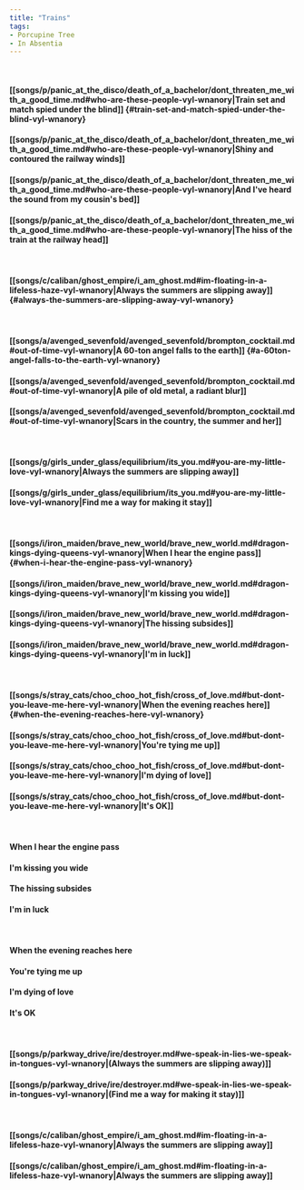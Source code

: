 ```yaml
---
title: "Trains"
tags:
- Porcupine Tree
- In Absentia
---
```

&nbsp;
#### [[songs/p/panic_at_the_disco/death_of_a_bachelor/dont_threaten_me_with_a_good_time.md#who-are-these-people-vyl-wnanory|Train set and match spied under the blind]] {#train-set-and-match-spied-under-the-blind-vyl-wnanory}
#### [[songs/p/panic_at_the_disco/death_of_a_bachelor/dont_threaten_me_with_a_good_time.md#who-are-these-people-vyl-wnanory|Shiny and contoured the railway winds]]
#### [[songs/p/panic_at_the_disco/death_of_a_bachelor/dont_threaten_me_with_a_good_time.md#who-are-these-people-vyl-wnanory|And I've heard the sound from my cousin's bed]]
#### [[songs/p/panic_at_the_disco/death_of_a_bachelor/dont_threaten_me_with_a_good_time.md#who-are-these-people-vyl-wnanory|The hiss of the train at the railway head]]
&nbsp;
#### [[songs/c/caliban/ghost_empire/i_am_ghost.md#im-floating-in-a-lifeless-haze-vyl-wnanory|Always the summers are slipping away]] {#always-the-summers-are-slipping-away-vyl-wnanory}
&nbsp;
#### [[songs/a/avenged_sevenfold/avenged_sevenfold/brompton_cocktail.md#out-of-time-vyl-wnanory|A 60-ton angel falls to the earth]] {#a-60ton-angel-falls-to-the-earth-vyl-wnanory}
#### [[songs/a/avenged_sevenfold/avenged_sevenfold/brompton_cocktail.md#out-of-time-vyl-wnanory|A pile of old metal, a radiant blur]]
#### [[songs/a/avenged_sevenfold/avenged_sevenfold/brompton_cocktail.md#out-of-time-vyl-wnanory|Scars in the country, the summer and her]]
&nbsp;
#### [[songs/g/girls_under_glass/equilibrium/its_you.md#you-are-my-little-love-vyl-wnanory|Always the summers are slipping away]]
#### [[songs/g/girls_under_glass/equilibrium/its_you.md#you-are-my-little-love-vyl-wnanory|Find me a way for making it stay]]
&nbsp;
#### [[songs/i/iron_maiden/brave_new_world/brave_new_world.md#dragon-kings-dying-queens-vyl-wnanory|When I hear the engine pass]] {#when-i-hear-the-engine-pass-vyl-wnanory}
#### [[songs/i/iron_maiden/brave_new_world/brave_new_world.md#dragon-kings-dying-queens-vyl-wnanory|I'm kissing you wide]]
#### [[songs/i/iron_maiden/brave_new_world/brave_new_world.md#dragon-kings-dying-queens-vyl-wnanory|The hissing subsides]]
#### [[songs/i/iron_maiden/brave_new_world/brave_new_world.md#dragon-kings-dying-queens-vyl-wnanory|I'm in luck]]
&nbsp;
#### [[songs/s/stray_cats/choo_choo_hot_fish/cross_of_love.md#but-dont-you-leave-me-here-vyl-wnanory|When the evening reaches here]] {#when-the-evening-reaches-here-vyl-wnanory}
#### [[songs/s/stray_cats/choo_choo_hot_fish/cross_of_love.md#but-dont-you-leave-me-here-vyl-wnanory|You're tying me up]]
#### [[songs/s/stray_cats/choo_choo_hot_fish/cross_of_love.md#but-dont-you-leave-me-here-vyl-wnanory|I'm dying of love]]
#### [[songs/s/stray_cats/choo_choo_hot_fish/cross_of_love.md#but-dont-you-leave-me-here-vyl-wnanory|It's OK]]
&nbsp;
#### When I hear the engine pass
#### I'm kissing you wide
#### The hissing subsides
#### I'm in luck
&nbsp;
#### When the evening reaches here
#### You're tying me up
#### I'm dying of love
#### It's OK
&nbsp;
#### [[songs/p/parkway_drive/ire/destroyer.md#we-speak-in-lies-we-speak-in-tongues-vyl-wnanory|(Always the summers are slipping away)]]
#### [[songs/p/parkway_drive/ire/destroyer.md#we-speak-in-lies-we-speak-in-tongues-vyl-wnanory|(Find me a way for making it stay)]]
&nbsp;
#### [[songs/c/caliban/ghost_empire/i_am_ghost.md#im-floating-in-a-lifeless-haze-vyl-wnanory|Always the summers are slipping away]]
#### [[songs/c/caliban/ghost_empire/i_am_ghost.md#im-floating-in-a-lifeless-haze-vyl-wnanory|Always the summers are slipping away]]
